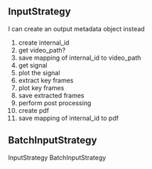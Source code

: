## InputStrategy

I can create an output metadata object instead


1. create internal_id
2. get video_path?
3. save mapping of internal_id to video_path
4. get signal
5. plot the signal
6. extract key frames
7. plot key frames
8. save extracted frames
9. perform post processing
10. create pdf
11. save mapping of internal_id to pdf

## BatchInputStrategy
[//]: # (list of videos and list of youtube videos should have another input strategy)
InputStrategy
BatchInputStrategy